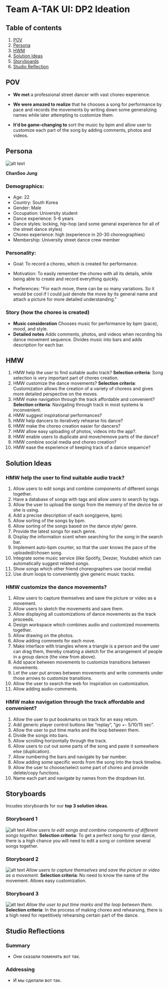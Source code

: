 # Team A-TAK UI: DP2 Ideation

## Table of contents
1. [POV](#POV)
1. [Persona](#persona)
1. [HWM](#HMW)
1. [Solution Ideas](#solution-ideas)
1. [Storyboards](#storyboards)
1. [Studio Reflection](#studio-reflection)

## POV

 - **We met** a professional street dancer with vast choreo experience.

 - **We were amazed to realize** that he chooses a song for performance by pace and records the movements by writing down some generalizing names while later attempting to customize them.

 - **It’d be game-changing to** sort the music by bpm and allow user to customize each part of the song by adding comments, photos and videos.

## Persona

![alt text](https://github.com/AnuarTB/atak-ui/blob/master/Picture6.PNG)

**ChanSoo Jung**

### Demographics:
 - Age: 22
 - Country: South Korea
 - Gender: Male
 - Occupation: University student
 - Dance experience: 5-6 years
 - Dance styles: locking, hip-hop (and some general experience for all of the street dance styles)
 - Choreo experience: high (experience in 20-30 choreographies)
 - Membership: University street dance crew member

### Personality:
 - Goal: To record a choreo, which is created for performance.

 - Motivation: To easily remember the choreo with all its details, while being able to create and record everything quickly.

 - Preferences: "For each move, there can be so many variations. So it would be cool if I could just denote the move by its general name and attach a picture for more detailed understanding."

### Story (how the choreo is created)
 - **Music consideration**
	Chooses music for performance by bpm (pace), mood, and style.
 - **Detailed notes**
	Adds comments, photos, and videos when recording his dance movement sequence.
	Divides music into bars and adds description for each bar.

## HMW

1. HMW help the user to find suitable audio track?
	**Selection criteria**: Song selection is very important part of choreo creation.
1. HMW customize the dance movements?
	**Selection criteria**: Customization allows the creation of a variety of choreos and gives more detailed perspective on the moves.
1. HMW make navigation through the track affordable and convenient?
	**Selection criteria**: Navigating through track in most systems is inconvenient.
1. HMW suggest inspirational performances? 
1. HMW help dancers to iteratively rehearse his dance?
1. HMW make the choreo creation easier for dancers?
1. HMW allow easy uploading of photos, videos into the app?.
1. HMW enable users to duplicate and move/remove parts of the dance?
1. HMW combine social media and choreo creation? 
1. HMW ease the experience of keeping track of a dance sequence? 

## Solution Ideas

### HMW help the user to find suitable audio track?

1. Allow users to edit songs and combine components of different songs together.
1. Have a database of songs with tags and allow users to search by tags.
1. Allow the user to upload the songs from the memory of the device he or she is using.
1. Add a precise description of each song(genre, bpm).
1. Allow sorting of the songs by bpm. 
1. Allow sorting of the songs based on the dance style/ genre.
1. Provide the latest songs for each genre.
1. Display the information scent when searching for the song in the search bar.
1. Implement auto-bpm counter, so that the user knows the pace of the uploaded/chosen song. 
1. Integrate some music service (like Spotify, Deezer, Youtube) which can automatically suggest related songs.
1. Show songs which other friend choreographers use (social media)
1. Use drum loops to conveniently give generic music tracks.

### HMW customize the dance movements?

1. Allow users to capture themselves and save the picture or video as a movement.
1. Allow users to sketch the movements and save them. 
1. Allow displaying all customizations of dance movements as the track proceeds. 
1. Design workspace which combines audio and customized movements together.
1. Allow drawing on the photos.
1. Allow adding comments for each move.
1. Make interface with triangles where a triangle is a person and the user can drag them, thereby creating a sketch for the arrangement of people in a group dance (the view from above).
1. Add space between movements to customize transitions between movements. 
1. Let the user put arrows between movements and write comments under those arrows to customize transitions. 
1. Allow the user to search the web for inspiration on customization.
1. Allow adding audio-comments.


### HMW make navigation through the track affordable and convenient?

1. Allow the user to put bookmarks on track for an easy return.
1. Add generic player control buttons like “replay”, “go +- 5/10/15 sec”. 
1. Allow the user to put time marks and the loop between them.
1. Divide the songs into bars.
1. Allow scrolling horizontally through the track.
1. Allow users to cut out some parts of the song and paste it somewhere else (duplication).
1. Allow numbering the bars and navigate by bar number. 
1. Allow adding some specific words from the song into the track timeline.
1. Allow the user to choose/select some part of choreo and provide delete/copy functions.
1. Name each part and navigate by names from the dropdown list.

## Storyboards
Incudes storyboards for our **top 3 solution ideas**.

### Storyboard 1
![alt text](https://github.com/AnuarTB/atak-ui/blob/master/story1.jpg)
*Allow users to edit songs and combine components of different songs together.*
**Selection criteria**: To get a perfect song for your dance, there is a high chance you will need to edit a song or combine several songs together.

### Storyboard 2
![alt text](https://github.com/AnuarTB/atak-ui/blob/master/story2.png)
*Allow users to capture themselves and save the picture or video as a movement.*
**Selection criteria**: No need to know the name of the movement. Allows easy customization.

### Storyboard 3
![alt text](https://github.com/AnuarTB/atak-ui/blob/master/story3.jpg)
*Allow the user to put time marks and the loop between them.*
**Selection criteria**: In the process of making choreo and rehearsing, there is a high need for repetitively rehearsing certain part of the dance.


## Studio Reflections

### Summary
 - Они сказали поменять вот так.

### Addressing
 - И мы сделали вот так.
